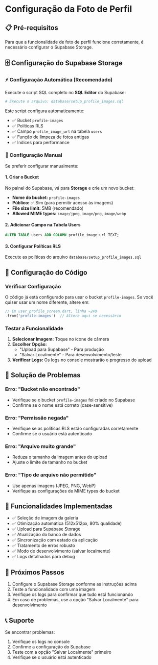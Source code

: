 # Configuração da Foto de Perfil

## 📋 Pré-requisitos

Para que a funcionalidade de foto de perfil funcione corretamente, é necessário configurar o Supabase Storage.

## 🗄️ Configuração do Supabase Storage

### ⚡ Configuração Automática (Recomendado)

Execute o script SQL completo no **SQL Editor** do Supabase:

```bash
# Execute o arquivo: database/setup_profile_images.sql
```

Este script configura automaticamente:
- ✅ Bucket `profile-images`
- ✅ Políticas RLS
- ✅ Campo `profile_image_url` na tabela `users`
- ✅ Função de limpeza de fotos antigas
- ✅ Índices para performance

### 🔧 Configuração Manual

Se preferir configurar manualmente:

#### 1. Criar o Bucket

No painel do Supabase, vá para **Storage** e crie um novo bucket:

- **Nome do bucket:** `profile-images`
- **Público:** ✅ Sim (para permitir acesso às imagens)
- **File size limit:** 5MB (recomendado)
- **Allowed MIME types:** `image/jpeg`, `image/png`, `image/webp`

#### 2. Adicionar Campo na Tabela Users

```sql
ALTER TABLE users ADD COLUMN profile_image_url TEXT;
```

#### 3. Configurar Políticas RLS

Execute as políticas do arquivo `database/setup_profile_images.sql`

## 🔧 Configuração do Código

### Verificar Configuração

O código já está configurado para usar o bucket `profile-images`. Se você quiser usar um nome diferente, altere em:

```dart
// Em user_profile_screen.dart, linha ~248
.from('profile-images')  // Altere aqui se necessário
```

### Testar a Funcionalidade

1. **Selecionar Imagem:** Toque no ícone de câmera
2. **Escolher Opção:** 
   - "Upload para Supabase" - Para produção
   - "Salvar Localmente" - Para desenvolvimento/teste
3. **Verificar Logs:** Os logs no console mostrarão o progresso do upload

## 🐛 Solução de Problemas

### Erro: "Bucket não encontrado"
- Verifique se o bucket `profile-images` foi criado no Supabase
- Confirme se o nome está correto (case-sensitive)

### Erro: "Permissão negada"
- Verifique se as políticas RLS estão configuradas corretamente
- Confirme se o usuário está autenticado

### Erro: "Arquivo muito grande"
- Reduza o tamanho da imagem antes do upload
- Ajuste o limite de tamanho no bucket

### Erro: "Tipo de arquivo não permitido"
- Use apenas imagens (JPEG, PNG, WebP)
- Verifique as configurações de MIME types do bucket

## 📱 Funcionalidades Implementadas

- ✅ Seleção de imagem da galeria
- ✅ Otimização automática (512x512px, 80% qualidade)
- ✅ Upload para Supabase Storage
- ✅ Atualização do banco de dados
- ✅ Sincronização com estado da aplicação
- ✅ Tratamento de erros robusto
- ✅ Modo de desenvolvimento (salvar localmente)
- ✅ Logs detalhados para debug

## 🎯 Próximos Passos

1. Configure o Supabase Storage conforme as instruções acima
2. Teste a funcionalidade com uma imagem
3. Verifique os logs para confirmar que tudo está funcionando
4. Em caso de problemas, use a opção "Salvar Localmente" para desenvolvimento

## 📞 Suporte

Se encontrar problemas:

1. Verifique os logs no console
2. Confirme a configuração do Supabase
3. Teste com a opção "Salvar Localmente" primeiro
4. Verifique se o usuário está autenticado
